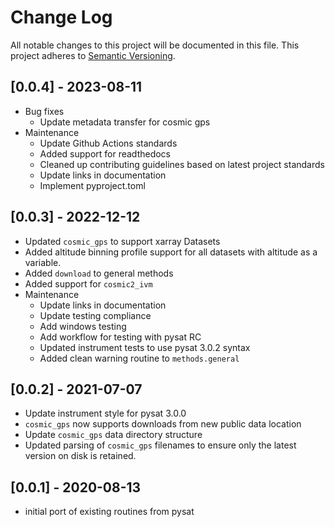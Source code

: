 # Change Log
All notable changes to this project will be documented in this file.
This project adheres to [Semantic Versioning](http://semver.org/).

## [0.0.4] - 2023-08-11
* Bug fixes
  * Update metadata transfer for cosmic gps
* Maintenance
  * Update Github Actions standards
  * Added support for readthedocs
  * Cleaned up contributing guidelines based on latest project standards
  * Update links in documentation
  * Implement pyproject.toml

## [0.0.3] - 2022-12-12
* Updated `cosmic_gps` to support xarray Datasets
* Added altitude binning profile support for all datasets with altitude
  as a variable.
* Added `download` to general methods
* Added support for `cosmic2_ivm`
* Maintenance
  * Update links in documentation
  * Update testing compliance
  * Add windows testing
  * Add workflow for testing with pysat RC
  * Updated instrument tests to use pysat 3.0.2 syntax
  * Added clean warning routine to `methods.general`

## [0.0.2] - 2021-07-07
* Update instrument style for pysat 3.0.0
* `cosmic_gps` now supports downloads from new public data location
* Update `cosmic_gps` data directory structure
* Updated parsing of `cosmic_gps` filenames to ensure only the latest
  version on disk is retained.

## [0.0.1] - 2020-08-13
* initial port of existing routines from pysat

